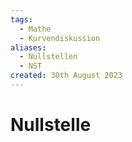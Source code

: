 ```yaml
---
tags:
  - Mathe
  - Kurvendiskussion
aliases:
  - Nullstellen
  - NST
created: 30th August 2023
---
```


# Nullstelle